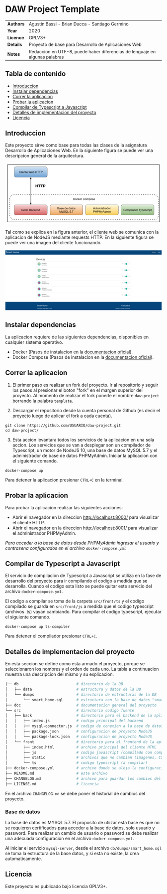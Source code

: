 # DAW Project Template

<table>
  <tr>
   <td><strong>Authors</strong></td>
   <td>Agustin Bassi - Brian Ducca - Santiago Germino</td>
  </tr>
  <tr>
   <td><strong>Year</strong></td>
   <td>2020</td>
  </tr>
  <tr>
  <tr>
   <td><strong>Licence</strong></td>
   <td>GPLV3+</td>
  </tr>
  <tr>
  <tr>
   <td><strong>Details</strong></td>
   <td>Proyecto de base para Desarrollo de Aplicaciones Web</td>
  </tr>
  <tr>
  <tr>
   <td><strong>Notes</strong></td>
   <td>Redaccion en UTF-8, puede haber diferencias de lenguaje en algunas palabras</td>
  </tr>
  <tr>
</table>

## 
## Tabla de contenido

* [Introduccion](#introduccion)
* [Instalar dependencias](#instalar-dependencias)
* [Correr la aplicacion](#correr-la-aplicacion)
* [Probar la aplicacion](#probar-la-aplicacion)
* [Compilar de Typescript a Javascript](#compilar-de-typescript-a-javascript)
* [Detalles de implementacion del proyecto](#detalles-de-implementacion-del-proyecto)
* [Licencia](#Licencia)

## 
## Introduccion

Este proyecto sirve como base para todas las clases de la asignatura Desarrollo de Aplicaciones Web. En la siguiente figura se puede ver una descripcion general de la arquitectura.

![architecture](doc/architecture.png)

Tal como se explica en la figura anterior, el cliente web se comunica con la aplicacion de NodeJS mediante requests HTTP. En la siguiente figura se puede ver una imagen del cliente funcionando.

![client-running](doc/client-running.png)

## 
## Instalar dependencias

La aplicacion requiere de las siguientes dependencias, disponibles en cualquier sistema operativo.

* Docker (Pasos de instalacion en la [documentacion oficial](https://docs.docker.com/get-docker/)).
* Docker Compose (Pasos de instalacion en la [documentacion oficial](https://docs.docker.com/get-docker/)).

## 
## Correr la aplicacion

1. El primer paso es realizar un fork del proyecto. Ir al repositorio y seguir los pasos al presionar el boton "fork" en el margen superior del proyecto. Al momento de realizar el fork ponerle el nombre `daw-project` borrando la palabra `template`.

2. Descargar el repositorio desde la cuenta personal de Github (es decir el proyecto luego de aplicar el fork a cada cuenta).

```
git clone https://github.com/USUARIO/daw-project.git
cd daw-project/
```

3. Esta accion levantara todos los servicios de la aplicacion en una sola accion. Los servicios que se van a desplegar son un compilador de Typescript, un motor de NodeJS 10, una base de datos MySQL 5.7 y el administrador de base de datos PHPMyAdmin. Iniciar la aplicacion con el siguiente comando. 

```
docker-compose up
```

Para detener la aplicacion presionar `CTRL+C` en la terminal.

## 
## Probar la aplicacion

Para probar la aplicacion realizar las siguientes acciones:

* Abrir el navegador en la direccion [http://localhost:8000/](http://localhost:8000/) para visualizar el cliente HTTP. 
* Abrir el navegador en la direccion [http://localhost:8001/](http://localhost:8001/) para visualizar el administrador PHPMyAdmin.

_Para acceder a la base de datos desde PHPMyAdmin ingresar el usuario y contrasena configurados en el archivo `docker-compose.yml`_

## 
## Compilar de Typescript a Javascript

El servicio de compilacion de Typescript a Javascript se utiliza en la fase de desarrollo del proyecto para ir compilando el codigo a medida que se desarrolla. Cuando el codigo esta listo se puede quitar este servicio del archivo `docker-compose.yml`.

El codigo a compilar se toma de la carpeta `src/front/ts` y el codigo compilado se guarda en `src/front/js` a medida que el codigo typescript (archivos .ts) vayan cambiando. Para compilar el codigo typescript, ejecutar el siguiente comando.

```
docker-compose up ts-compiler
```

Para detener el compilador presionar `CTRL+C`.

## 
## Detalles de implementacion del proyecto

En esta seccion se define como esta armado el proyecto, porque se seleccionaron los nombres y el orden de cada uno. La tabla a continuacion muestra una descripcion del mismo y su explicacion.

```sh
├── db                          # directorio de la DB
│   ├── data                    # estructura y datos de la DB
│   └── dumps                   # directorio de estructuras de la DB
│       └── smart_home.sql      # estructura con la base de datos "smart_home"
├── doc                         # documentacion general del proyecto
└── src                         # directorio codigo fuente
│   ├── back                    # directorio para el backend de la aplicacion
│   │   ├── index.js            # codigo principal del backend
│   │   ├── mysql-connector.js  # codigo de conexion a la base de datos
│   │   ├── package.json        # configuracion de proyecto NodeJS
│   │   └── package-lock.json   # configuracion de proyecto NodeJS
│   └── front                   # directorio para el frontend de la aplicacion
│       ├── index.html          # archivo principal del cliente HTML
│       ├── js                  # codigo javascript (compilado con compilador TS)
│       ├── static              # archivos que no cambian (imagenes, CSS, fuentes)
│       └── ts                  # codigo typescript (a compilar)
├── docker-compose.yml          # archivo donde se aloja la configuracion completa
├── README.md                   # este archivo
├── CHANGELOG.md                # archivo para guardar los cambios del proyecto
├── LICENSE.md                  # licencia
```

En el archivo `CHANGELOG.md` se debe poner el historial de cambios del proyecto.

### Base de datos

La base de datos es MYSQL 5.7. El proposito de utiizar esta base es que no se requieren certificados para acceder a la base de datos, solo usuario y password. Para realizar un cambio de usuario o password se debe realizar una adecuada configuracion en el archivo `docker-compose.yml`.

Al iniciar el servicio `mysql-server`, desde el archivo `db/dumps/smart_home.sql` se toma la estructura de la base datos, y si esta no existe, la crea automaticamente.

## 
## Licencia

Este proyecto es publicado bajo licencia GPLV3+.

